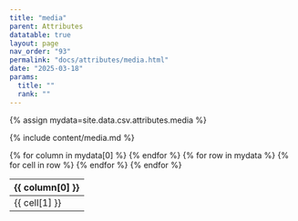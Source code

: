 ```yaml
---
title: "media"
parent: Attributes
datatable: true
layout: page
nav_order: "93"
permalink: "docs/attributes/media.html"
date: "2025-03-18"
params:
  title: ""
  rank: ""
---
```

{% assign mydata=site.data.csv.attributes.media %} 

{% include content/media.md %}

<table id="myTable" class="display" style="width:100%">
    <thead>
    {% for column in mydata[0] %}
        <th>{{ column[0] }}</th>
    {% endfor %}
    </thead>
    <tbody>
    {% for row in mydata %}
        <tr>
        {% for cell in row %}
            <td>{{ cell[1] }}</td>
        {% endfor %}
        </tr>
    {% endfor %}
    </tbody>
</table>
<script type="text/javascript">
  $(document).ready(function () {
    $('#myTable').DataTable({
      responsive: true,
      deferRender: false,
      paging: false,
      order: [],
    });
  });
</script>
